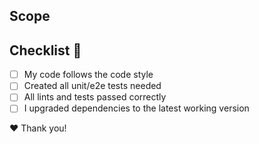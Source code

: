 ## Scope
<!-- Describe all the changes briefly with bullet points. -->

## Checklist :rotating_light:
<!-- Check all items that apply. -->
- [ ] My code follows the code style
- [ ] Created all unit/e2e tests needed
- [ ] All lints and tests passed correctly
- [ ] I upgraded dependencies to the latest working version

:heart: Thank you!
